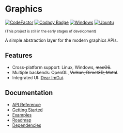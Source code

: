 ﻿# Graphics

[![CodeFactor](https://www.codefactor.io/repository/github/shenmian/graphics/badge)](https://www.codefactor.io/repository/github/shenmian/graphics)
[![Codacy Badge](https://app.codacy.com/project/badge/Grade/dd1bf82a1a1a449daaca2ca1bddcc778)](https://www.codacy.com/gh/ShenMian/Graphics/dashboard?utm_source=github.com&amp;utm_medium=referral&amp;utm_content=ShenMian/Graphics&amp;utm_campaign=Badge_Grade)
[![Windows](https://github.com/ShenMian/Graphics/actions/workflows/windows.yml/badge.svg?branch=main)](https://github.com/ShenMian/Graphics/actions/workflows/windows.yml)
[![Ubuntu](https://github.com/ShenMian/Graphics/actions/workflows/ubuntu.yml/badge.svg?branch=main)](https://github.com/ShenMian/Graphics/actions/workflows/ubuntu.yml)

<sub>(This project is still in the early stages of development)</sub>  

A simple abstraction layer for the modern graphics APIs.  

## Features

- Cross-platform support: Linux, Windows, ~~macOS~~.
- Multiple backends: OpenGL, ~~Vulkan, Direct3D, Metal~~.
- Integrated UI: [Dear ImGui](https://github.com/ocornut/imgui).

## Documentation

- [API Reference](https://shenmian.github.io/Graphics/index.html)
- [Getting Started](https://shenmian.github.io/Graphics/_getting_started.html)
- [Examples](https://github.com/ShenMian/Graphics/blob/main/Examples/README.md)
- [Roadmap](https://trello.com/b/qpehnqDv/graphics)
- [Dependencies](https://github.com/ShenMian/Graphics/blob/main/Deps/README.md)
